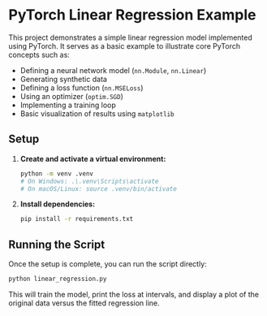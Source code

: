 # PyTorch Linear Regression Example

This project demonstrates a simple linear regression model implemented using PyTorch.
It serves as a basic example to illustrate core PyTorch concepts such as:

- Defining a neural network model (`nn.Module`, `nn.Linear`)
- Generating synthetic data
- Defining a loss function (`nn.MSELoss`)
- Using an optimizer (`optim.SGD`)
- Implementing a training loop
- Basic visualization of results using `matplotlib`

## Setup

1.  **Create and activate a virtual environment:**
    ```bash
    python -m venv .venv
    # On Windows: .\.venv\Scripts\activate
    # On macOS/Linux: source .venv/bin/activate
    ```
2.  **Install dependencies:**
    ```bash
    pip install -r requirements.txt
    ```

## Running the Script

Once the setup is complete, you can run the script directly:
```bash
python linear_regression.py
```
This will train the model, print the loss at intervals, and display a plot of the original data versus the fitted regression line.